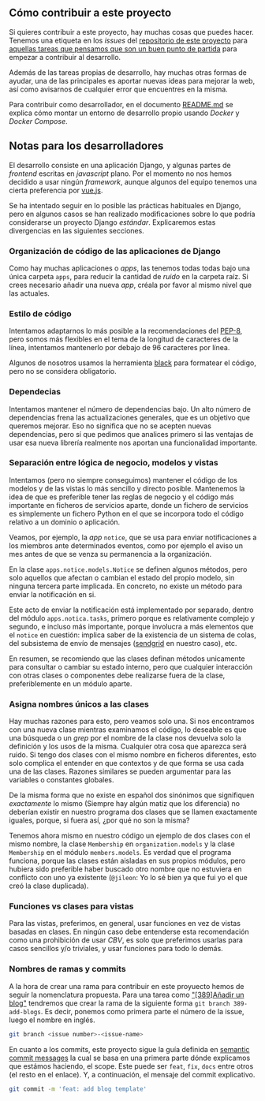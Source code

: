## Cómo contribuir a este proyecto

Si quieres contribuir a este proyecto, hay muchas cosas que puedes hacer.
Tenemos una etiqueta en los _issues_ del [repositorio de este
proyecto](https://github.com/pythoncanarias/pycan-web/issues) para 
[aquellas tareas que pensamos que son un buen punto de partida](https://github.com/pythoncanarias/pycan-web/issues?q=is%3Aopen+is%3Aissue+label%3A%22good+first+issue%22)
para empezar a contribuir
al desarrollo.

Además de las tareas propias de desarrollo, hay muchas otras formas de ayudar,
una de las principales es aportar nuevas ideas para mejorar la web, así
como avisarnos de cualquier error que encuentres en la misma.

Para contribuir como desarrollador, en el documento [README.md](README.md) se
explica cómo montar un entorno de desarrollo propio usando _Docker_ y
_Docker Compose_.

## Notas para los desarrolladores

El desarrollo consiste en una aplicación Django, y algunas partes de _frontend_
escritas en _javascript_ plano. Por el momento no nos hemos decidido a usar
ningún _framework_, aunque algunos del equipo tenemos una cierta preferencia
por [vue.js](https://vuejs.org/).

Se ha intentado seguir en lo posible las prácticas habituales en Django, pero
en algunos casos se han realizado modificaciones sobre lo que podría
considerarse un proyecto Django _estándar_. Explicaremos estas divergencias en las
siguientes secciones.

### Organización de código de las aplicaciones de Django

Como hay muchas aplicaciones o _apps_, las tenemos todas todas bajo una única
carpeta `apps`, para reducir la cantidad de _ruido_  en
la carpeta raíz. Si crees necesario añadir una nueva _app_, créala por favor al
mismo nivel que las actuales.

### Estilo de código

Intentamos adaptarnos lo más posible a la recomendaciones del
[PEP-8](https://www.python.org/dev/peps/pep-0008/), pero somos más flexibles en
el tema de la longitud de caracteres de la línea, intentamos mantenerlo por
debajo de 96 caracteres por línea.

Algunos de nosotros usamos la herramienta [black](https://github.com/psf/black)
para formatear el código, pero no se considera obligatorio.

### Dependecias

Intentamos mantener el número de dependencias bajo. Un alto número de
dependencias frena las actualizaciones generales, que es un objetivo que
queremos mejorar. Eso no significa que no se acepten nuevas dependencias, pero
sí que pedimos que analices primero si las ventajas de usar esa nueva librería
realmente nos aportan una funcionalidad importante.

### Separación entre lógica de negocio, modelos y vistas

Intentamos (pero no siempre conseguimos) mantener el código de los modelos y de
las vistas lo más sencillo y directo posible. Mantenemos la idea de que es
preferible tener las reglas de negocio y el código más importante en ficheros
de servicios aparte, donde un fichero de servicios es simplemente un fichero
Python en el que se incorpora todo el código relativo a un dominio o
aplicación.

Veamos, por ejemplo, la _app_ `notice`, que se usa para enviar notificaciones
a los miembros ante determinados eventos, como por ejemplo el aviso un mes
antes de que se venza su permanencia a la organización.

En la clase `apps.notice.models.Notice` se definen algunos métodos, pero 
solo aquellos que afectan o cambian el estado del propio modelo, sin 
ninguna tercera parte implicada. En concreto, no existe un método
para enviar la notificación en si.

Este acto de enviar la notificación está implementado por separado, dentro del
módulo `apps.notica.tasks`, primero porque es relativamente complejo y segundo,
e incluso más importante, porque involucra a más elementos que el `notice` en
cuestión: implica saber de la existencia de un sistema de colas, del subsistema
de envío de mensajes ([sendgrid](https://sendgrid.com/) en nuestro caso), etc.

En resumen, se recomiendo que las clases definan métodos unicamente para
consultar o cambiar su estado interno, pero que cualquier interacción con
otras clases o componentes debe realizarse fuera de la clase, preferiblemente
en un módulo aparte.

### Asigna nombres únicos a las clases

Hay muchas razones para esto, pero veamos solo una. Si nos encontramos con una
nueva clase mientras examinamos el código, lo deseable es que una búsqueda o un
_grep_ por el nombre de la clase nos devuelva solo la definición y los usos de
la misma. Cualquier otra cosa que aparezca será ruido.  Si tengo dos clases con
el mismo nombre en ficheros diferentes, esto solo complica el entender en que
contextos y de que forma se usa cada una de las clases. Razones similares se
pueden argumentar para las variables o constantes globales.

De la misma forma que no existe en español dos sinónimos que signifiquen
_exactamente_ lo mismo (Siempre hay algún matiz que los diferencia) no deberían
existir en nuestro programa dos clases que se llamen exactamente iguales,
porque, si fuera así, ¿por qué no son la misma?

Tenemos ahora mismo en nuestro código un ejemplo de dos clases con el mismo
nombre, la clase `Membership` en `organization.models` y la clase
`Membership` en el módulo `members.models`. Es verdad que el programa
funciona, porque las clases están aisladas en sus propios módulos, pero hubiera
sido preferible haber buscado otro nombre que no estuviera en conflicto con uno
ya existente (`@jileon`: Yo lo sé bien ya que fui yo el que creó la clase
duplicada).

### Funciones vs clases para vistas

Para las vistas, preferimos, en general, usar funciones en vez de vistas
basadas en clases. En ningún caso debe entenderse esta recomendación como una
prohibición de usar _CBV_, es solo que preferimos usarlas para casos sencillos
y/o triviales, y usar funciones para todo lo demás.

### Nombres de ramas y commits

A la hora de crear una rama para contribuir en este proyuecto hemos de seguir
la nomenclatura propuesta. Para una tarea como
["[389]Añadir un blog"][add-blog-issue] tendremos que crear la rama de la
siguiente forma `git branch 389-add-blogs`. Es decir, ponemos como primera
parte el número de la issue, luego el nombre en inglés.

[add-blog-issue]:https://github.com/pythoncanarias/pycan-web/issues/389

```bash
git branch <issue number>-<issue-name>
```

En cuanto a los commits, este proyecto sigue la guía definida en
[semantic commit messages][semantic-commit-messages] la cual se basa en
una primera parte dónde explicamos que estámos haciendo, el scope. Este
puede ser `feat`, `fix`, `docs` entre otros (el resto en el enlace). Y,
a continuación, el mensaje del commit explicativo.

[semantic-commit-messages]:https://gist.github.com/joshbuchea/6f47e86d2510bce28f8e7f42ae84c716

```bash
git commit -m 'feat: add blog template'
```

